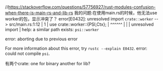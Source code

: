 //https://stackoverflow.com/questions/57756927/rust-modules-confusion-when-there-is-main-rs-and-lib-rs
我的问题:在使用main.rs的时候，他无法use worker的包，显示冲突了？
error[E0432]: unresolved import `crate::worker`
 --> src/main.rs:1:12
  |
1 | use crate::worker::{PSI,Ctx};
  |            ^^^^^^
  |            |
  |            unresolved import
  |            help: a similar path exists: `psi::worker`

error: aborting due to previous error

For more information about this error, try `rustc --explain E0432`.
error: could not compile `psi`.

有两个crate: one for binary another for lib?